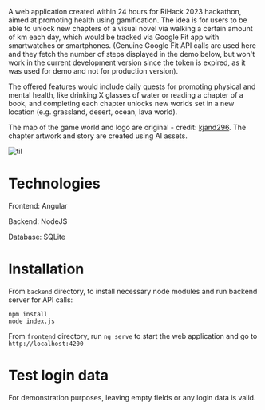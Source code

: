 A web application created within 24 hours for RiHack 2023 hackathon, aimed at promoting health using gamification. The idea is for users to be able to unlock new chapters of a visual novel via walking a certain amount of km each day, which would be tracked via Google Fit app with smartwatches or smartphones. (Genuine Google Fit API calls are used here and they fetch the number of steps displayed in the demo below, but won't work in the current development version since the token is expired, as it was used for demo and not for production version). 

The offered features would include daily quests for promoting physical and mental health, like drinking X glasses of water or reading a chapter of a book, and completing each chapter unlocks new worlds set in a new location (e.g. grassland, desert, ocean, lava world).

The map of the game world and logo are original - credit: [kjand296](https://www.github.com/kjand296).
The chapter artwork and story are created using AI assets.

![til](./demo.gif)

# Technologies

Frontend: Angular

Backend: NodeJS

Database: SQLite

# Installation

From `backend` directory, to install necessary node modules and run backend server for API calls:

```
npm install 
node index.js 
```

From `frontend` directory, run `ng serve` to start the web application and go to `http://localhost:4200`

# Test login data

For demonstration purposes, leaving empty fields or any login data is valid.
